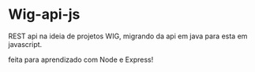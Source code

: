 # Wig-api-js

REST api na ideia de projetos WIG, migrando da api em java para esta em javascript.

feita para aprendizado com Node e Express!
